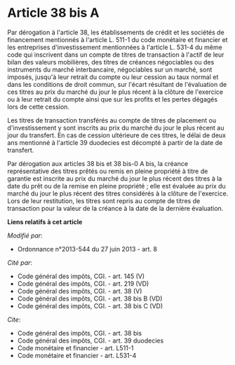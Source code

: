 # Article 38 bis A

Par dérogation à l'article 38, les établissements de crédit et les sociétés de financement mentionnés à l'article L. 511-1 du
code monétaire et financier et les entreprises d'investissement mentionnées à l'article L. 531-4 du même code qui inscrivent
dans un compte de titres de transaction à l'actif de leur bilan des valeurs mobilières, des titres de créances négociables ou
des instruments du marché interbancaire, négociables sur un marché, sont imposés, jusqu'à leur retrait du compte ou leur
cession au taux normal et dans les conditions de droit commun, sur l'écart résultant de l'évaluation de ces titres au prix du
marché du jour le plus récent à la clôture de l'exercice ou à leur retrait du compte ainsi que sur les profits et les pertes
dégagés lors de cette cession. 

Les titres de transaction transférés au compte de titres de placement ou d'investissement y sont inscrits au prix du marché
du jour le plus récent au jour du transfert. En cas de cession ultérieure de ces titres, le délai de deux ans mentionné à
l'article 39 duodecies est décompté à partir de la date de transfert. 

Par dérogation aux articles 38 bis et 38 bis-0 A bis, la créance représentative des titres prêtés ou remis en pleine
propriété à titre de garantie est inscrite au prix du marché du jour le plus récent des titres à la date du prêt ou de la
remise en pleine propriété ; elle est évaluée au prix du marché du jour le plus récent des titres considérés à la clôture de
l'exercice. Lors de leur restitution, les titres sont repris au compte de titres de transaction pour la valeur de la créance
à la date de la dernière évaluation.

**Liens relatifs à cet article**

_Modifié par_:

  - Ordonnance n°2013-544 du 27 juin 2013 - art. 8

_Cité par_:

  - Code général des impôts, CGI. - art. 145 (V)
  - Code général des impôts, CGI. - art. 219 (VD)
  - Code général des impôts, CGI. - art. 38 (V)
  - Code général des impôts, CGI. - art. 38 bis B (VD)
  - Code général des impôts, CGI. - art. 38 bis C (VD)

_Cite_:

  - Code général des impôts, CGI. - art. 38 bis
  - Code général des impôts, CGI. - art. 39 duodecies
  - Code monétaire et financier - art. L511-1
  - Code monétaire et financier - art. L531-4
